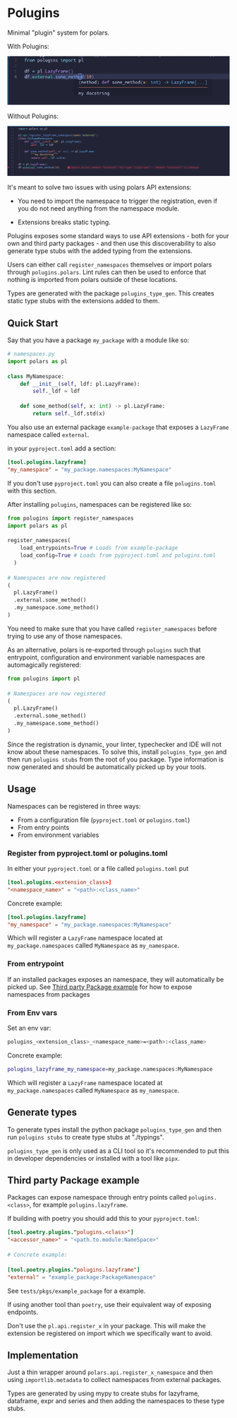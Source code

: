# Polugins

Minimal "plugin" system for polars.

With Polugins:

![With polugins](screenshots/with.png)

Without Polugins:

![Without polugins](screenshots/without.png)

It's meant to solve two issues with using polars API extensions:

- You need to import the namespace to trigger the registration, even if you do not need anything from the namespace module.

- Extensions breaks static typing.

Polugins exposes some standard ways to use API extensions - both for your own and third party packages - 
and then use this discoverability to also generate type stubs with the added typing from the extensions.

Users can either call `register_namespaces` themselves or import polars through `polugins.polars`.
Lint rules can then be used to enforce that nothing is imported from polars outside of these locations.

Types are generated with the package `polugins_type_gen`. This creates static type stubs with the extensions added to them.

## Quick Start 

Say that you have a package `my_package` with a module like so:
```python
# namespaces.py
import polars as pl

class MyNamespace:
    def __init__(self, ldf: pl.LazyFrame):
        self._ldf = ldf

    def some_method(self, x: int) -> pl.LazyFrame:
        return self._ldf.std(x)
```

You also use an external package `example-package` that exposes a `LazyFrame` namespace called `external`.

in your `pyproject.toml` add a section:

```toml
[tool.polugins.lazyframe]
"my_namespace" = "my_package.namespaces:MyNamespace"
```

If you don't use `pyproject.toml` you can also create a file `polugins.toml` with this section.

After installing `polugins`, namespaces can be registered like so:

```python
from polugins import register_namespaces
import polars as pl

register_namespaces(
    load_entrypoints=True # Loads from example-package
    load_config=True # Loads from pyproject.toml and polugins.toml
  )

# Namespaces are now registered
(
  pl.LazyFrame()
  .external.some_method()
  .my_namespace.some_method()
)
```

You need to make sure that you have called `register_namespaces` before trying to use any of those namespaces.

As an alternative, polars is re-exported through `polugins` such that entrypoint, configuration and environment variable namespaces are automagically registered:

```python
from polugins import pl

# Namespaces are now registered
(
  pl.LazyFrame()
  .external.some_method()
  .my_namespace.some_method()
)
```

Since the registration is dynamic, your linter, typechecker and IDE will not know about these namespaces.
To solve this, install `polugins_type_gen` and then run `polugins stubs` from the root of you package. Type information is now generated and should be automatically picked up by your tools. 


## Usage

Namespaces can be registered in three ways:

- From a configuration file (`pyproject.toml` or `polugins.toml`)
- From entry points
- From environment variables

### Register from pyproject.toml or polugins.toml
In either your `pyproject.toml` or a file called `polugins.toml` put

```toml
[tool.polugins.<extension_class>]
"<namespace_name>" = "<path>:<class_name>"
```
Concrete example:

```toml
[tool.polugins.lazyframe]
"my_namespace" = "my_package.namespaces:MyNamespace"
```

Which will register a  `LazyFrame` namespace located at `my_package.namespaces` called `MyNamespace` as `my_namespace`.

### From entrypoint
If an installed packages exposes an namespace, they will automatically be picked up. See 
[Third party Package example](#third-party-package-example) for how to expose namespaces from packages


### From Env vars
Set an env var:
```bash
polugins_<extension_class>_<namespace_name>=<path>:<class_name>
```

Concrete example:

```bash
polugins_lazyframe_my_namespace=my_package.namespaces:MyNamespace
```

Which will register a  `LazyFrame` namespace located at `my_package.namespaces` called `MyNamespace` as `my_namespace`.

## Generate types

To generate types install the python package `polugins_type_gen` and then run `polugins stubs` to create type stubs at "./typings".

`polugins_type_gen` is only used as a CLI tool so it's recommended to put this in developer dependencies or installed with a tool like `pipx`.

## Third party Package example

Packages can expose namespace through entry points called `polugins.<class>`, for example `polugins.lazyframe`.

If building with poetry you should add this to your `pyproject.toml`:

```toml
[tool.poetry.plugins."polugins.<class>"]
"<accessor_name>" = "<path.to.module:NameSpace>"

# Concrete example:

[tool.poetry.plugins."polugins.lazyframe"]
"external" = "example_package:PackageNamespace"
```

See `tests/pkgs/example_package` for a example.

If using another tool than `poetry`, use their equivalent way of exposing endpoints.

Don't use the `pl.api.register_x` in your package. This will make the extension be registered on import which we specifically want to avoid.


## Implementation

Just a thin wrapper around `polars.api.register_x_namespace` and then using `importlib.metadata` to collect
namespaces from external packages.

Types are generated by using mypy to create stubs for lazyframe, dataframe, expr and series and then adding the
namespaces to these type stubs.

